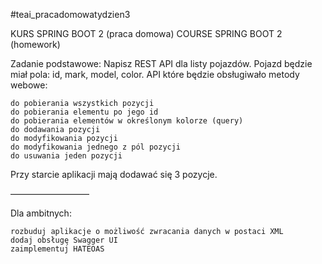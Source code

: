 #teai_pracadomowatydzien3

KURS SPRING BOOT 2 (praca domowa)
COURSE SPRING BOOT 2 (homework)


Zadanie podstawowe:
Napisz REST API dla listy pojazdów. Pojazd będzie miał pola: id, mark, model, color.
API które będzie obsługiwało metody webowe:

    do pobierania wszystkich pozycji
    do pobierania elementu po jego id
    do pobierania elementów w określonym kolorze (query)
    do dodawania pozycji
    do modyfikowania pozycji
    do modyfikowania jednego z pól pozycji
    do usuwania jeden pozycji

Przy starcie aplikacji mają dodawać się 3 pozycje.

—————————

Dla ambitnych:

    rozbuduj aplikacje o możliwość zwracania danych w postaci XML
    dodaj obsługę Swagger UI
    zaimplementuj HATEOAS
